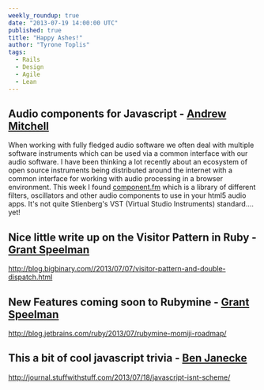 ```yaml
---
weekly_roundup: true
date: "2013-07-19 14:00:00 UTC"
published: true
title: "Happy Ashes!"
author: "Tyrone Toplis"
tags:
  - Rails
  - Design
  - Agile
  - Lean
---
```


## Audio components for Javascript - [Andrew Mitchell](/people/andrew-mitchell)
When working with fully fledged audio software we often deal with multiple software instruments which can be used via a common interface with our audio software. I have been thinking a lot recently about an ecosystem of open source instruments being distributed around the internet with a common interface for working with audio processing in a browser environment. This week I found [component.fm](http://component.fm/) which is a library of different filters, oscillators and other audio components to use in your html5 audio apps. It's not quite Stienberg's VST (Virtual Studio Instruments) standard.... yet!

## Nice little write up on the Visitor Pattern in Ruby - [Grant Speelman](/people/grant-speelman)
http://blog.bigbinary.com//2013/07/07/visitor-pattern-and-double-dispatch.html

## New Features coming soon to Rubymine - [Grant Speelman](/people/grant-speelman)
http://blog.jetbrains.com/ruby/2013/07/rubymine-momiji-roadmap/

## This a bit of cool javascript trivia - [Ben Janecke](/people/ben-janecke)
http://journal.stuffwithstuff.com/2013/07/18/javascript-isnt-scheme/
